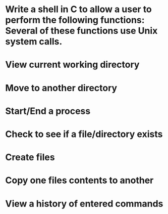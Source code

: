 # Write a shell in C to allow a user to perform the following functions: Several of these functions use Unix system calls.
# View current working directory
# Move to another directory
# Start/End a process
# Check to see if a file/directory exists
# Create files
# Copy one files contents to another
# View a history of entered commands
